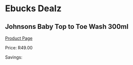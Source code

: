 
# Ebucks Dealz
## Johnsons Baby Top to Toe Wash 300ml
[Product Page](https://www.ebucks.com/web/shop/productSelected.do?prodId=1089355945&catId=1186088243)

Price: R49.00

Savings: 


	